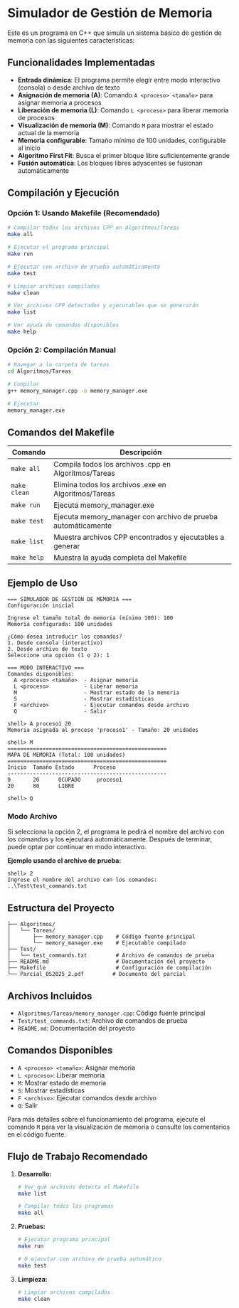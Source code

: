 # Simulador de Gestión de Memoria

Este es un programa en C++ que simula un sistema básico de gestión de memoria con las siguientes características:

## Funcionalidades Implementadas

- **Entrada dinámica**: El programa permite elegir entre modo interactivo (consola) o desde archivo de texto
- **Asignación de memoria (A)**: Comando `A <proceso> <tamaño>` para asignar memoria a procesos
- **Liberación de memoria (L)**: Comando `L <proceso>` para liberar memoria de procesos
- **Visualización de memoria (M)**: Comando `M` para mostrar el estado actual de la memoria
- **Memoria configurable**: Tamaño mínimo de 100 unidades, configurable al inicio
- **Algoritmo First Fit**: Busca el primer bloque libre suficientemente grande
- **Fusión automática**: Los bloques libres adyacentes se fusionan automáticamente

## Compilación y Ejecución

### Opción 1: Usando Makefile (Recomendado)
```bash
# Compilar todos los archivos CPP en Algoritmos/Tareas
make all

# Ejecutar el programa principal
make run

# Ejecutar con archivo de prueba automáticamente
make test

# Limpiar archivos compilados
make clean

# Ver archivos CPP detectados y ejecutables que se generarán
make list

# Ver ayuda de comandos disponibles
make help
```

### Opción 2: Compilación Manual
```bash
# Navegar a la carpeta de tareas
cd Algoritmos/Tareas

# Compilar
g++ memory_manager.cpp -o memory_manager.exe

# Ejecutar
memory_manager.exe
```

## Comandos del Makefile

| Comando | Descripción |
|---------|-------------|
| `make all` | Compila todos los archivos .cpp en Algoritmos/Tareas |
| `make clean` | Elimina todos los archivos .exe en Algoritmos/Tareas |
| `make run` | Ejecuta memory_manager.exe |
| `make test` | Ejecuta memory_manager con archivo de prueba automáticamente |
| `make list` | Muestra archivos CPP encontrados y ejecutables a generar |
| `make help` | Muestra la ayuda completa del Makefile |

## Ejemplo de Uso

```
=== SIMULADOR DE GESTIÓN DE MEMORIA ===
Configuración inicial

Ingrese el tamaño total de memoria (mínimo 100): 100
Memoria configurada: 100 unidades

¿Cómo desea introducir los comandos?
1. Desde consola (interactivo)
2. Desde archivo de texto
Seleccione una opción (1 o 2): 1

=== MODO INTERACTIVO ===
Comandos disponibles:
  A <proceso> <tamaño>  - Asignar memoria
  L <proceso>           - Liberar memoria
  M                     - Mostrar estado de la memoria
  S                     - Mostrar estadísticas
  F <archivo>           - Ejecutar comandos desde archivo
  Q                     - Salir

shell> A proceso1 20
Memoria asignada al proceso 'proceso1' - Tamaño: 20 unidades

shell> M
==================================================
MAPA DE MEMORIA (Total: 100 unidades)
==================================================
Inicio  Tamaño Estado      Proceso
--------------------------------------------------
0       20      OCUPADO     proceso1
20      80      LIBRE

shell> Q
```

### Modo Archivo
Si selecciona la opción 2, el programa le pedirá el nombre del archivo con los comandos y los ejecutará automáticamente. Después de terminar, puede optar por continuar en modo interactivo.

**Ejemplo usando el archivo de prueba:**
```
shell> 2
Ingrese el nombre del archivo con los comandos: ..\Test\test_commands.txt
```

## Estructura del Proyecto

```
├── Algoritmos/
│   └── Tareas/
│       ├── memory_manager.cpp    # Código fuente principal
│       └── memory_manager.exe    # Ejecutable compilado
├── Test/
│   └── test_commands.txt         # Archivo de comandos de prueba
├── README.md                     # Documentación del proyecto
├── Makefile                      # Configuración de compilación
└── Parcial_OS2025_2.pdf         # Documento del parcial
```

## Archivos Incluidos

- `Algoritmos/Tareas/memory_manager.cpp`: Código fuente principal
- `Test/test_commands.txt`: Archivo de comandos de prueba
- `README.md`: Documentación del proyecto

## Comandos Disponibles

- `A <proceso> <tamaño>`: Asignar memoria
- `L <proceso>`: Liberar memoria
- `M`: Mostrar estado de memoria
- `S`: Mostrar estadísticas
- `F <archivo>`: Ejecutar comandos desde archivo
- `Q`: Salir

Para más detalles sobre el funcionamiento del programa, ejecute el comando `M` para ver la visualización de memoria o consulte los comentarios en el código fuente.

## Flujo de Trabajo Recomendado

1. **Desarrollo:**
   ```bash
   # Ver qué archivos detecta el Makefile
   make list
   
   # Compilar todos los programas
   make all
   ```

2. **Pruebas:**
   ```bash
   # Ejecutar programa principal
   make run
   
   # O ejecutar con archivo de prueba automático
   make test
   ```

3. **Limpieza:**
   ```bash
   # Limpiar archivos compilados
   make clean
   ```